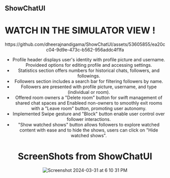 ## ShowChatUI
# WATCH IN THE SIMULATOR VIEW !

<div align="center">
https://github.com/dheerajnandigama/ShowChatUI/assets/53605855/ea20cc04-9d9e-473c-b562-956addc4f1fa
<div>


* Profile header displays user's identity with profile picture and username. Provideed options for editing profile and accessing settings.
* Statistics section offers numbers for historical chats, followers, and followings.
* Followers section includes a search bar for filtering followers by name.
* Followers are presented with profile picture, username, and type (individual or room).
* Offered room owners a "Delete room" button for swift management of shared chat spaces and Enableed non-owners to smoothly exit rooms with a "Leave room" button, promoting user autonomy.
* Implemented Swipe gesture and "Block" button enable user control over follower interactions.
* "Show watched shows" button allows followers to explore watched content with ease and to hide the shows, users can click on "Hide watched shows".

# ScreenShots from ShowChatUI
![Screenshot 2024-03-31 at 6 10 31 PM](https://github.com/dheerajnandigama/ShowChatUI/assets/53605855/0e5fe1c1-2eba-4df0-9509-73685c38a89d)
